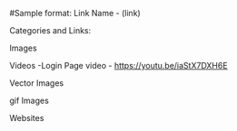 #Sample format:
Link Name - (link)

Categories and Links:

Images


Videos
-Login Page video - https://youtu.be/iaStX7DXH6E


Vector Images


gif Images


Websites


